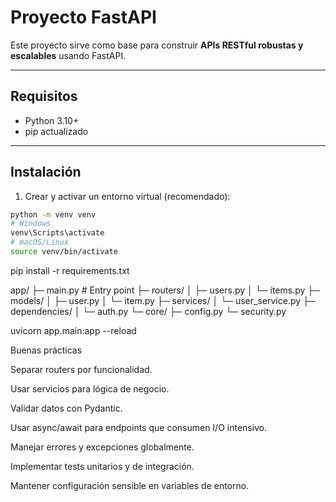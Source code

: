 # Proyecto FastAPI

Este proyecto sirve como base para construir **APIs RESTful robustas y escalables** usando FastAPI.

---

## **Requisitos**

- Python 3.10+  
- pip actualizado

---

## **Instalación**

1. Crear y activar un entorno virtual (recomendado):

```bash
python -m venv venv
# Windows
venv\Scripts\activate
# macOS/Linux
source venv/bin/activate
```

pip install -r requirements.txt

app/
├─ main.py           # Entry point
├─ routers/
│  ├─ users.py
│  └─ items.py
├─ models/
│  ├─ user.py
│  └─ item.py
├─ services/
│  └─ user_service.py
├─ dependencies/
│  └─ auth.py
└─ core/
   ├─ config.py
   └─ security.py

uvicorn app.main:app --reload



Buenas prácticas

Separar routers por funcionalidad.

Usar servicios para lógica de negocio.

Validar datos con Pydantic.

Usar async/await para endpoints que consumen I/O intensivo.

Manejar errores y excepciones globalmente.

Implementar tests unitarios y de integración.

Mantener configuración sensible en variables de entorno.

